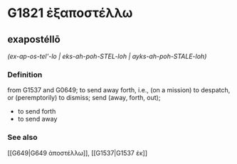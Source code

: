 # G1821 ἐξαποστέλλω

## exapostéllō

_(ex-ap-os-tel'-lo | eks-ah-poh-STEL-loh | ayks-ah-poh-STALE-loh)_

### Definition

from G1537 and G0649; to send away forth, i.e., (on a mission) to despatch, or (peremptorily) to dismiss; send (away, forth, out); 

- to send forth
- to send away

### See also

[[G649|G649 ἀποστέλλω]], [[G1537|G1537 ἐκ]]
